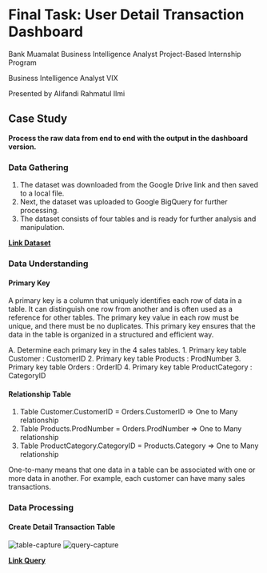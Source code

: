 # Final Task: User Detail Transaction Dashboard
Bank Muamalat Business Intelligence Analyst Project-Based Internship Program

Business Intelligence Analyst VIX

Presented by Alifandi Rahmatul Ilmi

## Case Study
**Process the raw data from end to end with the output in the dashboard version.**

### Data Gathering
1. The dataset was downloaded from the Google Drive link and then saved to a local file.
2. Next, the dataset was uploaded to Google BigQuery for further processing.
3. The dataset consists of four tables and is ready for further analysis and manipulation.

**[Link Dataset](https://drive.google.com/file/d/1RwsBQ1FriNfz6qiq0V5nD7gF7jO81To3/view?usp=sharing)**

### Data Understanding
#### Primary Key
A primary key is a column that uniquely identifies each row of data in a table. It can distinguish one row from another and is often used as a reference for other tables. The primary key value in each row must be unique, and there must be no duplicates. This primary key ensures that the data in the table is organized in a structured and efficient way.

A. Determine each primary key in the 4 sales tables.
    1. Primary key table Customer : CustomerID
    2. Primary key table Products : ProdNumber
    3. Primary key table Orders : OrderID
    4. Primary key table ProductCategory : CategoryID
    
#### Relationship Table
1. Table Customer.CustomerID = Orders.CustomerID => One to Many relationship
2. Table Products.ProdNumber = Orders.ProdNumber => One to Many relationship
3. Table ProductCategory.CategoryID = Products.Category => One to Many relationship

One-to-many means that one data in a table can be associated with one or more data in another. For example, each customer can have many sales transactions.

### Data Processing
#### Create Detail Transaction Table

![table-capture](https://github.com/al1fandi/user-detail-transaction-dashboard/blob/main/capture/table-capture.png?raw=true) 
![query-capture]()

**[Link Query](https://console.cloud.google.com/bigquery?sq=1052968422182:961a30948d464c92841075f20bcd27bf)** 
